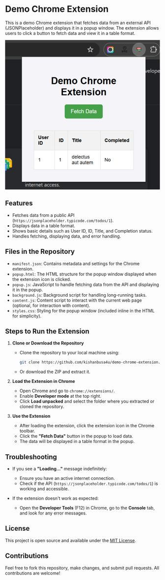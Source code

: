 # Demo Chrome Extension

This is a demo Chrome extension that fetches data from an external API (JSONPlaceholder) and displays it in a popup window. The extension allows users to click a button to fetch data and view it in a table format.

![Extension Preview](https://github.com/kishanbusa4u/demo-chrome-extension/blob/master/extension-preview.png)

## Features

- Fetches data from a public API (`https://jsonplaceholder.typicode.com/todos/1`).
- Displays data in a table format.
- Shows basic details such as User ID, ID, Title, and Completion status.
- Handles fetching, displaying data, and error handling.

## Files in the Repository

- `manifest.json`: Contains metadata and settings for the Chrome extension.
- `popup.html`: The HTML structure for the popup window displayed when the extension icon is clicked.
- `popup.js`: JavaScript to handle fetching data from the API and displaying it in the popup.
- `background.js`: Background script for handling long-running tasks.
- `content.js`: Content script to interact with the current web page (optional, for interaction with content).
- `styles.css`: Styling for the popup window (included inline in the HTML for simplicity).

## Steps to Run the Extension

1. **Clone or Download the Repository**
   - Clone the repository to your local machine using:
     ```bash
     git clone https://github.com/kishanbusa4u/demo-chrome-extension.git
     ```
   - Or download the ZIP and extract it.

2. **Load the Extension in Chrome**
   - Open Chrome and go to `chrome://extensions/`.
   - Enable **Developer mode** at the top right.
   - Click **Load unpacked** and select the folder where you extracted or cloned the repository.

3. **Use the Extension**
   - After loading the extension, click the extension icon in the Chrome toolbar.
   - Click the **"Fetch Data"** button in the popup to load data.
   - The data will be displayed in a table format in the popup.

## Troubleshooting

- If you see a **"Loading..."** message indefinitely:
  - Ensure you have an active internet connection.
  - Check if the API (`https://jsonplaceholder.typicode.com/todos/1`) is working and accessible.

- If the extension doesn't work as expected:
  - Open the **Developer Tools** (F12) in Chrome, go to the **Console** tab, and look for any error messages.

## License

This project is open source and available under the [MIT License](LICENSE).

## Contributions

Feel free to fork this repository, make changes, and submit pull requests. All contributions are welcome!
